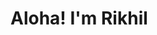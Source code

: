 # Aloha! I'm Rikhil

<img align="left" width="47%" source="https://github-readme-stats.vercel.app/api?username=rikzsky14&show_icons=true&theme=radical" />

<img align="left" width="47%" source="https://github-readme-stats.vercel.app/api/top-langs/?username=rikzsky14&layout=compact" />
